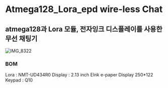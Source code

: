 # Atmega128_Lora_epd  wire-less Chat
## atmega128과 Lora 모듈, 전자잉크 디스플레이를 사용한 무선 채팅기

![IMG_8322](https://github.com/elppado/atmega128_Lora_epd/assets/109073690/54245ae9-a392-4558-815e-085943035117)



### BOM
Lora : NMT-UD434R0
Display : 2.13 inch EInk e-paper Display 250*122
Keypad : Q10
